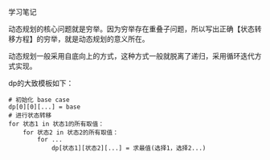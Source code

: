 学习笔记

动态规划的核心问题就是穷举。因为穷举存在重叠子问题，所以写出正确【状态转移方程】的穷举，就是动态规划的意义所在。

动态规划一般采用自底向上的方式，这种方式一般就脱离了递归，采用循环迭代方式实现。

dp的大致模板如下：

```
# 初始化 base case
dp[0][0][...] = base
# 进行状态转移
for 状态1 in 状态1的所有取值：
    for 状态2 in 状态2的所有取值：
        for ...
            dp[状态1][状态2][...] = 求最值(选择1，选择2...)
```

